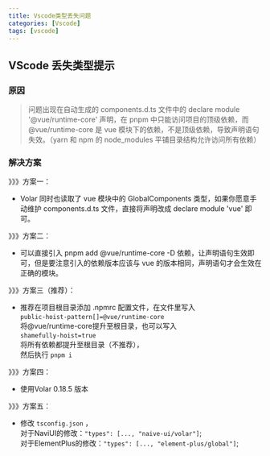 ```yaml
---
title: Vscode类型丢失问题
categories: [Vscode]
tags: [vscode]
---
```


## VScode 丢失类型提示

### 原因

>问题出现在自动生成的 components.d.ts 文件中的 declare module '@vue/runtime-core' 声明，在 pnpm 中只能访问项目的顶级依赖，而 @vue/runtime-core 是 vue 模块下的依赖，不是顶级依赖，导致声明语句失效。（yarn 和 npm 的 node_modules 平铺目录结构允许访问所有依赖）

### 解决方案

》》》方案一：
- Volar 同时也读取了 vue 模块中的 GlobalComponents 类型，如果你愿意手动维护 components.d.ts 文件，直接将声明改成 declare module 'vue' 即可。

》》》方案二：
- 可以直接引入 pnpm add @vue/runtime-core -D 依赖，让声明语句生效即可，但是要注意引入的依赖版本应该与 vue 的版本相同，声明语句才会生效在正确的模块。

》》》方案三（推荐）：
- 推荐在项目根目录添加 .npmrc 配置文件，在文件里写入\
`public-hoist-pattern[]=@vue/runtime-core` \
将@vue/runtime-core提升至根目录，也可以写入\
`shamefully-hoist=true`\
将所有依赖都提升至根目录（不推荐），\
然后执行 `pnpm i`

》》》方案四：
- 使用Volar 0.18.5 版本

》》》方案五：
- 修改 `tsconfig.json` ，\
  对于NaviUI的修改：`"types": [..., "naive-ui/volar"]`;\
  对于ElementPlus的修改：`"types": [..., "element-plus/global"]`;
